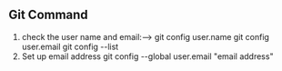 ## Git Command
1. check the user name and email:--> 
    git config user.name
    git config user.email
    git config --list
2. Set up email address
    git config --global user.email "email address"